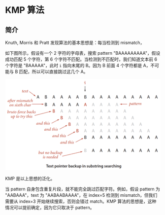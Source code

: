 # KMP 算法

## 简介

Knuth, Morris 和 Pratt 发现算法的基本思想是：每当检测到 mismatch，

如下图所示，假设有一个 2 字符的字母表，搜索 pattern "BAAAAAAAAA"，假设成功匹配 5 个字符，第 6 个字符不匹配。当检测到不匹配时，我们知道文本前 6 个字符是 "BAAAAA"，此时 `i` 指向末尾的 B。因为 B 前面 4 个字符都是 A，不可能与 B 匹配，所以可以直接跳过这几个 A。

<img src="./images/image-20250410163235288.png" alt="image-20250410163235288" style="zoom:50%;" />

KMP 是以上思想的泛化。 

当 pattern 自身包含重复片段，就不能完全跳过匹配字符。例如，假设 pattern 为 "AABAAA"，text 为 "AABAABAAAA"，在 index=5 检测到 mismatch，但我们需要从 index=3 开始继续搜索，否则会错过 match。KMP 算法的思想是，这种情况可以提前确定，因为它只取决于 pattern。

